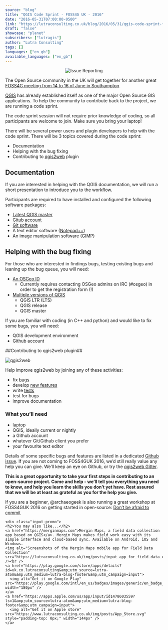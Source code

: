 ```yaml
---
source: "blog"
title: "QGIS Code Sprint - FOSS4G UK - 2016"
date: "2016-05-31T07:00:00-0500"
link: "https://lutraconsulting.co.uk/blog/2016/05/31/qgis-code-sprint-foss4guk/"
draft: "false"
showcase: "planet"
subscribers: ["lutragis"]
author: "Lutra Consulting"
tags: []
languages: ["en_gb"]
available_languages: ["en_gb"]
---
```


<center>
	<img alt="Issue Reporting" src="http://uk.osgeo.org/images/animatedship.svg" />
</center>

<p>The Open Source community in the UK will get together for another great
<a href="http://uk.osgeo.org/foss4guk2016/">FOSS4G meeting from 14 to 16 of June in Southampton</a>.</p>

<p><a href="http://qgis.org/en/site/">QGIS</a> has already established itself as one of the
major Open Source GIS applications. To help the community to contribute back to
the project, we are running a code sprint.</p>

<!-- more -->

<p>The code sprint session will not require prior knowledge of coding, so all
participants are welcome to join. Make sure you bring your laptop!</p>

<p>There will be several power users and plugin developers to help with the code
sprint. There will be 3 topics covered during the code sprint:</p>

<ul>
  <li>Documentation</li>
  <li>Helping with the bug fixing</li>
  <li>Contributing to <a href="https://github.com/tomchadwin/qgis2web">qgis2web</a> plugin</li>
</ul>

<h2 id="documentation">Documentation</h2>

<p>If you are interested in helping with the QGIS documentation, we will run a
short presentation to introduce you to the workflow.</p>

<p>Participants are required to have installed and configured the following
software packages:</p>

<ul>
  <li><a href="http://qgis.org/en/site/forusers/download.html">Latest QGIS master</a></li>
  <li><a href="https://github.com/join?source=header-home" title="github">Gitub account</a></li>
  <li><a href="https://desktop.github.com/" title="desktop application">Git software</a></li>
  <li>A text editor software (<a href="https://notepad-plus-plus.org/download/v6.9.2.html">Notepad++</a>)</li>
  <li>An image manipulation software (<a href="https://www.gimp.org/">GIMP</a>)</li>
</ul>

<h2 id="helping-with-the-bug-fixing">Helping with the bug fixing</h2>

<p>For those who are interested in findings bugs, testing existing bugs and
leaning up the bug queue, you will need:</p>

<ul>
  <li><a href="https://www2.osgeo.org/cgi-bin/ldap_create_user.py" title="OSGeo account">An OSGeo ID</a>
    <ul>
      <li>Currently requires contacting OSGeo admins on IRC (#osgeo) in order to get
 the registration form (!)</li>
    </ul>
  </li>
  <li><a href="http://qgis.org/en/site/forusers/download.html" title="qgis osgeo4w installer">Multiple versions of QGIS</a>
    <ul>
      <li>QGIS LTR (LTS)</li>
      <li>QGIS release</li>
      <li>QGIS master</li>
    </ul>
  </li>
</ul>

<p>If you are familiar with coding (in C++ and python) and would like to fix some
bugs, you will need:</p>

<ul>
  <li>QGIS development environment</li>
  <li>Github account</li>
</ul>

<p>##Contributing to qgis2web plugin##</p>

<p><img alt="qgis2web" src="https://plugins.qgis.org/static/cache/cf/9d/cf9dcdca7ab8f9f0e94aa0628a6dfde6.png" /></p>

<p>Help improve qgis2web by joining any of these activities:</p>

<ul>
  <li>fix <a href="https://github.com/tomchadwin/qgis2web/labels/bug">bugs</a></li>
  <li>develop <a href="https://github.com/tomchadwin/qgis2web/labels/enhancement">new features</a></li>
  <li>write <a href="https://github.com/tomchadwin/qgis2web/blob/master/README.md#testing">tests</a></li>
  <li>test for bugs</li>
  <li>improve documentation</li>
</ul>

<h3 id="what-youll-need">What you’ll need</h3>

<ul>
  <li>laptop</li>
  <li>QGIS, ideally current or nightly</li>
  <li>a Github account</li>
  <li>whatever Git/Github client you prefer</li>
  <li>your favourite text editor</li>
</ul>

<p>Details of some specific bugs and features are listed in a dedicated <a href="https://github.com/tomchadwin/qgis2web/issues/270">Github
issue</a>. If you are not
coming to FOSS4GUK 2016, we’d still really value any help you can give. We’ll
keep an eye on Github, or try the <a href="https://gitter.im/tomchadwin/qgis2web">qgis2web Gitter</a>.</p>

<p><strong>This is a great opportunity to take your first steps in contributing to an
open-source project. Come and help - we’ll tell you everything you need to
know, and help you learn the skills you don’t yet have. Rest assured that we
will be at least as grateful as you for the help you give.</strong></p>

<p>If you are a beginner, @archaeogeek is also running a great workshop at
FOSS4GUK 2016 on getting started in open-source:
<a href="http://uk.osgeo.org/foss4guk2016/abstracts.html#dont-be-afraid-to-commit">Don’t be afraid to commit</a></p>

    <div class="input-promo">
    <h2>You may also like...</h2>
    <a href="https://merginmaps.com">Mergin Maps, a field data collection app based on QGIS</a>. Mergin Maps makes field work easy with its simple interface and cloud-based sync. Available on Android, iOS and Windows.
    <img alt="Screenshots of the Mergin Maps mobile app for Field Data Collection" src="https://lutraconsulting.co.uk/img/posts/input_app_for_field_data_collection.jpg" /><br />
    <a href="https://play.google.com/store/apps/details?id=uk.co.lutraconsulting&amp;utm_source=lutra-atom&amp;utm_medium=lutra-blog-footer&amp;utm_campaign=input">
      <img alt="Get it on Google Play" src="https://play.google.com/intl/en_us/badges/images/generic/en_badge_web_generic.png" width="180px" />
    </a>
    <a href="https://apps.apple.com/us/app/input/id1478603559?ls=1&amp;utm_source=lutra-atom&amp;utm_medium=lutra-blog-footer&amp;utm_campaign=input">
      <img alt="Get it on Apple store" src="https://www.lutraconsulting.co.uk/img/posts/App_Store.svg" style="padding-top: 0px;" width="144px" />
    </a>
  </div>
